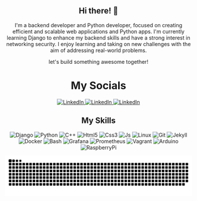 <div align="center">

## Hi there! 👋

I'm a backend developer and Python developer, focused on creating efficient and scalable web applications and Python apps. I'm currently learning Django to enhance my backend skills and have a strong interest in networking security. I enjoy learning and taking on new challenges with the aim of addressing real-world problems.

let's build something awesome together!

# My Socials
<a href="https://www.linkedin.com/in/mohrez-rahimi/" target="_blank">
  <img src="https://img.shields.io/badge/LinkedIn-0A66C2.svg?style=for-the-badge&logo=LinkedIn&logoColor=white" alt="LinkedIn">
</a>

<a href="https://t.me/mohr3z" target="_blank">
  <img src="https://img.shields.io/badge/Telegram-26A5E4.svg?style=for-the-badge&logo=Telegram&logoColor=white" alt="LinkedIn">
</a>

<a href="https://Mohrez.net/" target="_blank">
  <img src="https://img.shields.io/badge/Mohrez.net-0A66C2?style=for-the-badge" alt="LinkedIn">
</a>



## My Skills
![Django](https://img.shields.io/badge/Django-092E20.svg?style=for-the-badge&logo=Django&logoColor=white)
![Python](https://img.shields.io/badge/Python-3776AB.svg?style=for-the-badge&logo=Python&logoColor=white)
![C++](https://img.shields.io/badge/C++-00599C.svg?style=for-the-badge&logo=C++&logoColor=white)
![Html5](https://img.shields.io/badge/HTML5-E34F26.svg?style=for-the-badge&logo=HTML5&logoColor=white)
![Css3](https://img.shields.io/badge/CSS3-1572B6.svg?style=for-the-badge&logo=CSS3&logoColor=white)
![Js](https://img.shields.io/badge/JavaScript-F7DF1E.svg?style=for-the-badge&logo=JavaScript&logoColor=black)
![Linux](https://img.shields.io/badge/Linux-FCC624.svg?style=for-the-badge&logo=Linux&logoColor=black)
![Git](https://img.shields.io/badge/Git-F05032.svg?style=for-the-badge&logo=Git&logoColor=white)
![Jekyll](https://img.shields.io/badge/Jekyll-CC0000.svg?style=for-the-badge&logo=Jekyll&logoColor=white)
![Docker](https://img.shields.io/badge/Docker-2496ED.svg?style=for-the-badge&logo=Docker&logoColor=white)
![Bash](https://img.shields.io/badge/GNU%20Bash-4EAA25.svg?style=for-the-badge&logo=GNU-Bash&logoColor=white)
![Grafana](https://img.shields.io/badge/Grafana-F46800.svg?style=for-the-badge&logo=Grafana&logoColor=white)
![Prometheus](https://img.shields.io/badge/Prometheus-E6522C.svg?style=for-the-badge&logo=Prometheus&logoColor=white)
![Vagrant](https://img.shields.io/badge/Vagrant-1868F2.svg?style=for-the-badge&logo=Vagrant&logoColor=white)
![Arduino](https://img.shields.io/badge/Arduino-00878F.svg?style=for-the-badge&logo=Arduino&logoColor=white)
![RaspberryPi](https://img.shields.io/badge/Raspberry%20Pi-A22846.svg?style=for-the-badge&logo=Raspberry-Pi&logoColor=white)

<picture>
  <source media="(prefers-color-scheme: dark)" srcset="github-snake-dark.svg" />
  <source media="(prefers-color-scheme: light)" srcset="github-snake.svg" />
  <img alt="github-snake" src="github-snake.svg" />
</picture>

</div>
